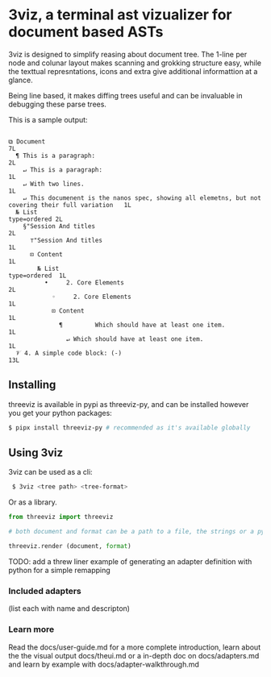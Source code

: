 # 3viz, a terminal ast vizualizer for document based ASTs

3viz is designed to simplify reasing about document tree. The 1-line per node and colunar layout makes
scanning and grokking structure easy, while the texttual represntations, icons and extra give
additional informattion at a glance.

Being line based, it makes diffing trees useful and can be invaluable in debugging these parse trees.

This is a sample output:

```text

⧉ Document                                                                                                                                         7L
  ¶ This is a paragraph:                                                                                                                         2L
    ↵ This is a paragraph:                                                                                                                       1L
    ↵ With two lines.                                                                                                                               1L
    ↵ This documenent is the nanos spec, showing all elemetns, but not covering their full variation   1L
  № List                                                                                                                            type=ordered 2L
    §"Session And titles                                                                                                                           2L
      ⊤"Session And titles                                                                                                                        1L
      ⊡ Content                                                                                                                                         1L
        № List                                                                                                                     type=ordered  1L
          •     2. Core Elements                                                                                                                  2L
            ◦     2. Core Elements                                                                                                               1L
            ⊡ Content                                                                                                                                  1L
              ¶         Which should have at least one item.                                                                          1L
                ↵ Which should have at least one item.                                                                                1L
  𝒱 4. A simple code block: (-)                                                                                              13L
  ```

## Installing

threeviz is available in pypi as threeviz-py, and can be installed however you get your python packages:

 ```bash
$ pipx install threeviz-py # recommended as it's available globally
  ```

## Using 3viz

3viz can be used as a cli:

 ```bash
  $ 3viz <tree path> <tree-format>
  ```

Or as a library.

  ```python
  from threeviz import threeviz

# both document and format can be a path to a file, the strings or a python object

  threeviz.render (document, format)
  ```

 TODO: add a threw liner example of generating an adapter definition with python for a simple remapping

### Included adapters

  (list each with name and descripton)

### Learn more

Read the docs/user-guide.md for a more complete introduction, learn about the the visual output docs/theui.md or a in-depth doc on docs/adapters.md and learn by example with docs/adapter-walkthrough.md
